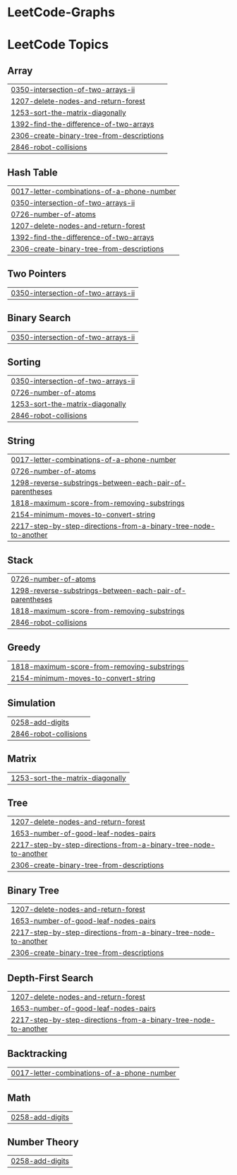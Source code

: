 # LeetCode-Graphs
<!---LeetCode Topics Start-->
# LeetCode Topics
## Array
|  |
| ------- |
| [0350-intersection-of-two-arrays-ii](https://github.com/revanth1718/LeetCode-Graphs/tree/master/0350-intersection-of-two-arrays-ii) |
| [1207-delete-nodes-and-return-forest](https://github.com/revanth1718/LeetCode-Graphs/tree/master/1207-delete-nodes-and-return-forest) |
| [1253-sort-the-matrix-diagonally](https://github.com/revanth1718/LeetCode-Graphs/tree/master/1253-sort-the-matrix-diagonally) |
| [1392-find-the-difference-of-two-arrays](https://github.com/revanth1718/LeetCode-Graphs/tree/master/1392-find-the-difference-of-two-arrays) |
| [2306-create-binary-tree-from-descriptions](https://github.com/revanth1718/LeetCode-Graphs/tree/master/2306-create-binary-tree-from-descriptions) |
| [2846-robot-collisions](https://github.com/revanth1718/LeetCode-Graphs/tree/master/2846-robot-collisions) |
## Hash Table
|  |
| ------- |
| [0017-letter-combinations-of-a-phone-number](https://github.com/revanth1718/LeetCode-Graphs/tree/master/0017-letter-combinations-of-a-phone-number) |
| [0350-intersection-of-two-arrays-ii](https://github.com/revanth1718/LeetCode-Graphs/tree/master/0350-intersection-of-two-arrays-ii) |
| [0726-number-of-atoms](https://github.com/revanth1718/LeetCode-Graphs/tree/master/0726-number-of-atoms) |
| [1207-delete-nodes-and-return-forest](https://github.com/revanth1718/LeetCode-Graphs/tree/master/1207-delete-nodes-and-return-forest) |
| [1392-find-the-difference-of-two-arrays](https://github.com/revanth1718/LeetCode-Graphs/tree/master/1392-find-the-difference-of-two-arrays) |
| [2306-create-binary-tree-from-descriptions](https://github.com/revanth1718/LeetCode-Graphs/tree/master/2306-create-binary-tree-from-descriptions) |
## Two Pointers
|  |
| ------- |
| [0350-intersection-of-two-arrays-ii](https://github.com/revanth1718/LeetCode-Graphs/tree/master/0350-intersection-of-two-arrays-ii) |
## Binary Search
|  |
| ------- |
| [0350-intersection-of-two-arrays-ii](https://github.com/revanth1718/LeetCode-Graphs/tree/master/0350-intersection-of-two-arrays-ii) |
## Sorting
|  |
| ------- |
| [0350-intersection-of-two-arrays-ii](https://github.com/revanth1718/LeetCode-Graphs/tree/master/0350-intersection-of-two-arrays-ii) |
| [0726-number-of-atoms](https://github.com/revanth1718/LeetCode-Graphs/tree/master/0726-number-of-atoms) |
| [1253-sort-the-matrix-diagonally](https://github.com/revanth1718/LeetCode-Graphs/tree/master/1253-sort-the-matrix-diagonally) |
| [2846-robot-collisions](https://github.com/revanth1718/LeetCode-Graphs/tree/master/2846-robot-collisions) |
## String
|  |
| ------- |
| [0017-letter-combinations-of-a-phone-number](https://github.com/revanth1718/LeetCode-Graphs/tree/master/0017-letter-combinations-of-a-phone-number) |
| [0726-number-of-atoms](https://github.com/revanth1718/LeetCode-Graphs/tree/master/0726-number-of-atoms) |
| [1298-reverse-substrings-between-each-pair-of-parentheses](https://github.com/revanth1718/LeetCode-Graphs/tree/master/1298-reverse-substrings-between-each-pair-of-parentheses) |
| [1818-maximum-score-from-removing-substrings](https://github.com/revanth1718/LeetCode-Graphs/tree/master/1818-maximum-score-from-removing-substrings) |
| [2154-minimum-moves-to-convert-string](https://github.com/revanth1718/LeetCode-Graphs/tree/master/2154-minimum-moves-to-convert-string) |
| [2217-step-by-step-directions-from-a-binary-tree-node-to-another](https://github.com/revanth1718/LeetCode-Graphs/tree/master/2217-step-by-step-directions-from-a-binary-tree-node-to-another) |
## Stack
|  |
| ------- |
| [0726-number-of-atoms](https://github.com/revanth1718/LeetCode-Graphs/tree/master/0726-number-of-atoms) |
| [1298-reverse-substrings-between-each-pair-of-parentheses](https://github.com/revanth1718/LeetCode-Graphs/tree/master/1298-reverse-substrings-between-each-pair-of-parentheses) |
| [1818-maximum-score-from-removing-substrings](https://github.com/revanth1718/LeetCode-Graphs/tree/master/1818-maximum-score-from-removing-substrings) |
| [2846-robot-collisions](https://github.com/revanth1718/LeetCode-Graphs/tree/master/2846-robot-collisions) |
## Greedy
|  |
| ------- |
| [1818-maximum-score-from-removing-substrings](https://github.com/revanth1718/LeetCode-Graphs/tree/master/1818-maximum-score-from-removing-substrings) |
| [2154-minimum-moves-to-convert-string](https://github.com/revanth1718/LeetCode-Graphs/tree/master/2154-minimum-moves-to-convert-string) |
## Simulation
|  |
| ------- |
| [0258-add-digits](https://github.com/revanth1718/LeetCode-Graphs/tree/master/0258-add-digits) |
| [2846-robot-collisions](https://github.com/revanth1718/LeetCode-Graphs/tree/master/2846-robot-collisions) |
## Matrix
|  |
| ------- |
| [1253-sort-the-matrix-diagonally](https://github.com/revanth1718/LeetCode-Graphs/tree/master/1253-sort-the-matrix-diagonally) |
## Tree
|  |
| ------- |
| [1207-delete-nodes-and-return-forest](https://github.com/revanth1718/LeetCode-Graphs/tree/master/1207-delete-nodes-and-return-forest) |
| [1653-number-of-good-leaf-nodes-pairs](https://github.com/revanth1718/LeetCode-Graphs/tree/master/1653-number-of-good-leaf-nodes-pairs) |
| [2217-step-by-step-directions-from-a-binary-tree-node-to-another](https://github.com/revanth1718/LeetCode-Graphs/tree/master/2217-step-by-step-directions-from-a-binary-tree-node-to-another) |
| [2306-create-binary-tree-from-descriptions](https://github.com/revanth1718/LeetCode-Graphs/tree/master/2306-create-binary-tree-from-descriptions) |
## Binary Tree
|  |
| ------- |
| [1207-delete-nodes-and-return-forest](https://github.com/revanth1718/LeetCode-Graphs/tree/master/1207-delete-nodes-and-return-forest) |
| [1653-number-of-good-leaf-nodes-pairs](https://github.com/revanth1718/LeetCode-Graphs/tree/master/1653-number-of-good-leaf-nodes-pairs) |
| [2217-step-by-step-directions-from-a-binary-tree-node-to-another](https://github.com/revanth1718/LeetCode-Graphs/tree/master/2217-step-by-step-directions-from-a-binary-tree-node-to-another) |
| [2306-create-binary-tree-from-descriptions](https://github.com/revanth1718/LeetCode-Graphs/tree/master/2306-create-binary-tree-from-descriptions) |
## Depth-First Search
|  |
| ------- |
| [1207-delete-nodes-and-return-forest](https://github.com/revanth1718/LeetCode-Graphs/tree/master/1207-delete-nodes-and-return-forest) |
| [1653-number-of-good-leaf-nodes-pairs](https://github.com/revanth1718/LeetCode-Graphs/tree/master/1653-number-of-good-leaf-nodes-pairs) |
| [2217-step-by-step-directions-from-a-binary-tree-node-to-another](https://github.com/revanth1718/LeetCode-Graphs/tree/master/2217-step-by-step-directions-from-a-binary-tree-node-to-another) |
## Backtracking
|  |
| ------- |
| [0017-letter-combinations-of-a-phone-number](https://github.com/revanth1718/LeetCode-Graphs/tree/master/0017-letter-combinations-of-a-phone-number) |
## Math
|  |
| ------- |
| [0258-add-digits](https://github.com/revanth1718/LeetCode-Graphs/tree/master/0258-add-digits) |
## Number Theory
|  |
| ------- |
| [0258-add-digits](https://github.com/revanth1718/LeetCode-Graphs/tree/master/0258-add-digits) |
<!---LeetCode Topics End-->